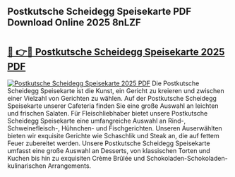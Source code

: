 ## Postkutsche Scheidegg Speisekarte PDF Download Online 2025 8nLZF

# <h2><a href="http://gcacpx5.nevu.top/?p=Postkutsche+Scheidegg+Speisekarte">🔗 👉🔴 Postkutsche Scheidegg Speisekarte 2025 PDF</a></h2>

[![Postkutsche Scheidegg Speisekarte 2025 PDF](https://i.imgur.com/dBaPXMq.png)](http://gcacpx5.nevu.top/?p=Postkutsche+Scheidegg+Speisekarte)
Die Postkutsche Scheidegg Speisekarte ist die Kunst, ein Gericht zu kreieren und zwischen einer Vielzahl von Gerichten zu wählen. Auf der Postkutsche Scheidegg Speisekarte unserer Cafeteria finden Sie eine große Auswahl an leichten und frischen Salaten. Für Fleischliebhaber bietet unsere Postkutsche Scheidegg Speisekarte eine umfangreiche Auswahl an Rind-, Schweinefleisch-, Hühnchen- und Fischgerichten. Unseren Auserwählten bieten wir exquisite Gerichte wie Schaschlik und Steak an, die auf fettem Feuer zubereitet werden. Unsere Postkutsche Scheidegg Speisekarte umfasst eine große Auswahl an Desserts, von klassischen Torten und Kuchen bis hin zu exquisiten Crème Brûlée und Schokoladen-Schokoladen-kulinarischen Arrangements.
